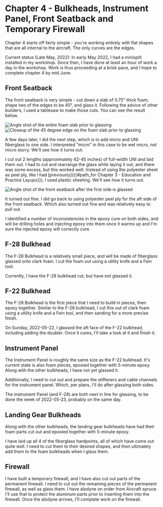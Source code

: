 # Chapter 4 - Bulkheads, Instrument Panel, Front Seatback and Temporary Firewall

Chapter 4 starts off fairly simple - you're working entirely with flat shapes that are all internal to the aircraft. The only curves are the edges.

Current status (Late May, 2022): In early May 2022, I had a minisplit installed in my workshop. Since then, I have done at least an hour of work a day in the workshop. Work is thus proceeding at a brisk pace, and I hope to complete chapter 4 by mid June.

## Front Seatback

The front seatback is very simple - cut down a slab of 0.75" thick foam, shape two of the edges to be 45°, and glass it. Following the advice of other builders, I used a tablesaw to make those cuts. You can see the result below.

![Angle shot of the entire foam slab prior to glassing](/assets/images/build_log/chapter_4/front_seatback_initial_1.jpg)
![Closeup of the 45 degree edge on the foam slab prior to glassing](/assets/images/build_log/chapter_4/front_seatback_initial_2.jpg)

A few days later, I did the next step, which is to add micro and UNI fiberglass to one side. I interpreted "micro" in this case to be wet micro, not micro slurry. We'll see how it turns out.

I cut out 2 lengths (approximately 42-45 inches) of full-width UNI and laid them out. I had to cut and rearrange the glass while laying it out, and there was some excess, but this worked well. Instead of using the polyester sheet as peel ply, like I had [previously]({{#path_for Chapter 3 - Education and Practice Layups}}), I used plastic sheeting. We'll see how it turns out.

![Angle shot of the front seatback after the first side is glassed](/assets/images/build_log/chapter_4/front_seatback_first_glassing.jpg)

It turned out fine. I did go back to using polyester peel ply for the aft side of the front seatback. Which also turned out fine and was relatively easy to pull out.

I identified a number of inconsistencies in the epoxy cure on both sides, and will be drilling holes and injecting epoxy into them once it warms up and I'm sure the injected epoxy will correctly cure.

## F-28 Bulkhead

The F-28 Bulkhead is a relatively small piece, and will be made of fiberglass glassed onto clark foam. I cut the foam out using a utility knife and a Fein tool.

Currently, I have the F-28 bulkhead cut, but have not glassed it.

## F-22 Bulkhead

The F-28 Bulkhead is the first piece that I need to build in pieces, then epoxy together. Similar to the F-28 bulkhead, I cut this out of clark foam using a utility knife and a Fein tool, and then sanding for a more precise finish.

On Sunday, 2022-05-22, I glassed the aft face of the F-22 bulkhead, including adding the doubler. Once it cures, I'll take a look at it and finish it.

## Instrument Panel

The Instrument Panel is roughly the same size as the F-22 bulkhead. It's current state is also foam pieces, epoxied together with 5-minute epoxy. Along with the other bulkheads, I have not yet glassed it.

Additionally, I need to cut out and prepare the stiffeners and cable channels for the instrument panel. Which, per plans, I'll do after glassing both sides.

The instrument Panel (and F-28) are both next in line for glassing, to be done the week of 2022-05-23, probably on the same day.

## Landing Gear Bulkheads

Along with the other bulkheads, the landing gear bulkheads have had their foam parts cut out and epoxied together with 5-minute epoxy.

I have laid up all 4 of the fiberglass hardpoints, all of which have come out quite well. I need to cut them to their desired shapes, and then ultimately add them to the foam bulkheads when I glass them.

## Firewall

I have built a temporary firewall, and I have also cut out parts of the permanent firewall. I need to cut out the remaining pieces of the permanent firewall, as well as glass them. I have alodyne on order from Aircraft spruce. I'll use that to protect the aluminum parts prior to inserting them into the firewall. Once the alodyne arrives, I'll complete work on the firewall.
